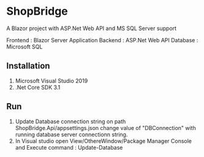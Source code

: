 # ShopBridge
A Blazor project with ASP.Net Web API and MS SQL Server support

Frontend : Blazor Server Application
Backend : ASP.Net Web API
Database : Microsoft SQL

Installation
-------------------------
1. Microsoft Visual Studio 2019
2. .Net Core SDK 3.1
    

Run
-------------------------

1. Update Database connection string on path ShopBridge.Api/appsettings.json
   change value of "DBConnection" with running database server connectionn string.
2. In Visual studio open View/OthereWindow/Package Manager Console
   and Execute command : Update-Database


